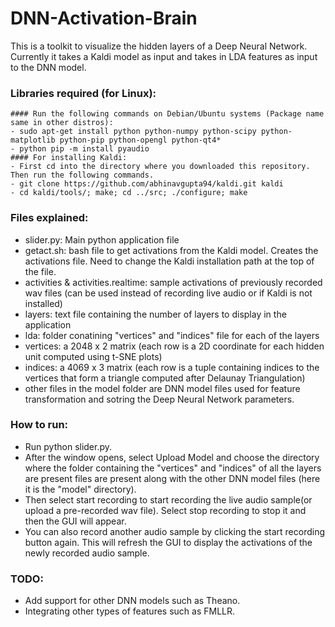 # DNN-Activation-Brain

This is a toolkit to visualize the hidden layers of a Deep Neural Network. Currently it takes a Kaldi model as input and takes in LDA features as input to the DNN model.

### Libraries required (for Linux):
	#### Run the following commands on Debian/Ubuntu systems (Package name same in other distros):
	- sudo apt-get install python python-numpy python-scipy python-matplotlib python-pip python-opengl python-qt4*
	- python pip -m install pyaudio
	#### For installing Kaldi:
	- First cd into the directory where you downloaded this repository. Then run the following commands.
	- git clone https://github.com/abhinavgupta94/kaldi.git kaldi
	- cd kaldi/tools/; make; cd ../src; ./configure; make

### Files explained:
- slider.py: Main python application file
- getact.sh: bash file to get activations from the Kaldi model. Creates the activations file. Need to change the Kaldi installation path at the top of the file.
- activities & activities.realtime: sample activations of previously recorded wav files (can be used instead of recording live audio or if Kaldi is not installed)
- layers: text file containing the number of layers to display in the application
- lda: folder conatining "vertices" and "indices" file for each of the layers
- vertices: a 2048 x 2 matrix (each row is a 2D coordinate for each hidden unit computed using t-SNE plots)
- indices: a 4069 x 3 matrix (each row is a tuple containing indices to the vertices that form a triangle computed after Delaunay Triangulation)
- other files in the model folder are DNN model files used for feature transformation and sotring the Deep Neural Network parameters.

### How to run:
- Run python slider.py.
- After the window opens, select Upload Model and choose the directory where the folder containing the "vertices" and "indices" of all the layers are present files are present along with the other DNN model files (here it is the "model" directory). 
- Then select start recording to start recording the live audio sample(or upload a pre-recorded wav file). Select stop recording to stop it and then the GUI will appear.
- You can also record another audio sample by clicking the start recording button again. This will refresh the GUI to display the activations of the newly recorded audio sample.

### TODO:
- Add support for other DNN models such as Theano.
- Integrating other types of features such as FMLLR.
